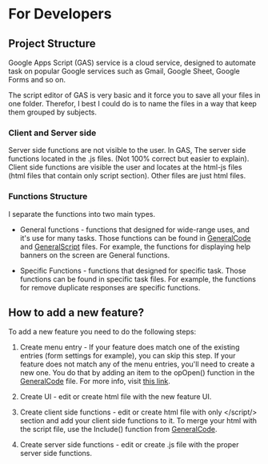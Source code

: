 # For Developers
## Project Structure
Google Apps Script (GAS) service is a cloud service, designed to automate task on popular Google services such as Gmail, Google Sheet, Google Forms and so on.

The script editor of GAS is very basic and it force you to save all your files in one folder.
Therefor, I best I could do is to name the files in a way that keep them grouped by subjects.

### Client and Server side
Server side functions are not visible to the user. In GAS, The server side functions located in the .js files. (Not 100% correct but easier to explain).
Client side functions are visible the user and locates at the html-js files (html files that contain only script section).
Other files are just html files.

### Functions Structure
I separate the functions into two main types.
* General functions - functions that designed for wide-range uses, and it's use for many tasks.
Those functions can be found in [GeneralCode](/GeneralCode.js) and [GeneralScript](/GeneralScript.html) files.
For example, the functions for displaying help banners on the screen are General functions.

* Specific Functions - functions that designed for specific task.
Those functions can be found in specific task files.
For example, the functions for remove duplicate responses are specific functions.

## How to add a new feature?
To add a new feature you need to do the following steps:
1. Create menu entry - If your feature does match one of the existing entries (form settings for example), you can skip this step.
If your feature does not match any of the menu entries, you'll need to create a new one.
You do that by adding an item to the opOpen() function in the [GeneralCode](/GeneralCode.js) file.
For more info, visit [this link](https://developers.google.com/apps-script/reference/base/ui.html#createMenu(String)).

2. Create UI - edit or create html file with the new feature UI.

3. Create client side functions - edit or create html file with only </script/> section and add your client side functions to it.
To merge your html with the script file, use the Include() function from [GeneralCode](/GeneralCode.js).

4. Create server side functions - edit or create .js file with the proper server side functions.